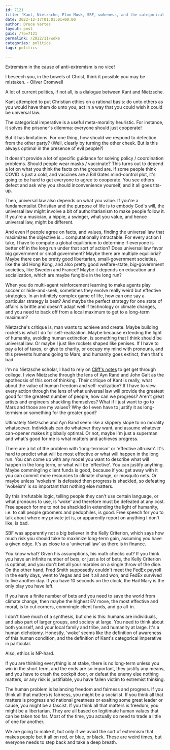 ```yaml
---
id: 7121
title: 'Kant, Nietzsche, Elon Musk, SBF, wokeness, and the categorical imperative'
date: 2022-12-17T01:01:01+00:00
author: Druce Vertes
layout: post
guid: /?p=7121
permalink: /2022/11/woke
categories: politics
tags: politics

---
```

>
Extremism in the cause of anti-extremism is no vice!

I beseech you, in the bowels of Christ, think it possible you may be mistaken. - Oliver Cromwell
<!--more-->

A lot of current politics, if not all, is a dialogue between Kant and Nietzsche.

Kant attempted to put Christian ethics on a rational basis: do unto others as you would have them do unto you; act in a way that you could wish it could be universal law.

The categorical imperative is a useful meta-morality heuristic. For instance, it solves the prisoner's dilemma: everyone should just cooperate!

But it has limitations. For one thing, how should we respond to defection from the other party? (Well, clearly by turning the other cheek. But is this always optimal in the presence of evil people?)

It doesn't provide a lot of specific guidance for solving policy / coordination problems. Should people wear masks / vaccinate? This turns out to depend a lot on what you think the facts on the ground are. If some people think COVID is just a cold, and vaccines are a Bill Gates mind-control plot, it's going to be hard to get everyone to agree to cooperate. You see others defect and ask why you should inconvenience yourself, and it all goes tits-up.

Then, universal law also depends on what you value. If you're a fundamentalist Christian and the purpose of life is to embody God's will, the universal law might involve a bit of authoritarianism to make people follow it. If you're a musician, a hippie, a swinger, what you value, and hence universal law, might be different.

And even if people agree on facts, and values, finding the universal law that maximizes the objective is… computationally intractable. For every action I take, I have to compute a global equilibrium to determine if everyone is better off in the long run under that sort of action? Does universal law favor big government or small government? Maybe there are multiple equilibria? Maybe there can be pretty good libertarian, small-government societies, like the old Hong Kong, and also pretty good welfare-state, big-government societies, like Sweden and France? Maybe it depends on education and socialization, which are maybe fungible in the long run? 

When you do multi-agent reinforcement learning to make agents play soccer or hide-and-seek, sometimes they evolve really weird but effective strategies. In an infinitely complex game of life, how can one say a particular strategy is best? And maybe the perfect strategy for one state of affairs is brittle and doesn't adapt well if technology or climate changes, and you need to back off from a local maximum to get to a long-term maximum?

Nietzsche's critique is, man wants to achieve and create. Maybe building rockets is what I do for self-realization. Maybe because extending the light of humanity, avoiding human extinction, is something that I think should be universal law. Or maybe I just like rockets shaped like penises. If I have to pay a lot of taxes, or give to charity, or occupy my mind with pronouns, and this prevents humans going to Mars, and humanity goes extinct, then that's bad. 

I'm no Nietzsche scholar, I had to rely on [Cliff's notes](https://www.amazon.com/Story-Philosophy-Opinions-Greatest-Philosophers/dp/0671739166) to get get through college. I view Nietzsche through the lens of Ayn Rand and John Galt as the apotheosis of this sort of thinking. Their critique of Kant is really, what about the value of human freedom and self-realization? If I have to view every action through the lens of what universal law will provide the greatest good for the greatest number of people, how can we progress? Aren't great artists and engineers shackling themselves? What if I just want to go to Mars and those are my values? Why do I even have to justify it as long-termism or something for the greater good?

Ultimately Nietzsche and Ayn Rand seem like a slippery slope to no morality whatsoever. Individuals can do whatever they want, and assume whatever can-opener makes it globally optimal. Or not, maybe I'm just a superman and what's good for me is what matters and achieves progress.

There are a lot of the problem with 'long-termism' or 'effective altruism'. It's hard to predict what will be most effective or what will happen in the long run. You can come up with any model you want to describe what will happen in the long term, or what will be 'effective'. You can justify anything. Maybe commingling client funds is good, because if you get away with it you can commit more resources to climate change, or mosquito nets. Or maybe unless 'wokeism' is defeated then progress is shackled, so defeating 'wokeism' is so important that nothing else matters. 

By this irrefutable logic, telling people they can't use certain language, or what pronouns to use, is  'woke' and therefore must be defeated at any cost. Free speech for me to not be shackled in extending the light of humanity, i.e. to call people groomers and pedophiles, is good. Free speech for you to talk about where my private jet is, or apparently report on anything I don't like, is bad. 

SBF was apparently not a big believer in the Kelly Criterion, which says how much risk you should take to maximize long-term gain, assuming you have a given edge. It's as close to a 'universal law' as there is in finance.

You know what? Given his assumptions, his math checks out? If you think you have an infinite number of bets, or just a lot of bets, the Kelly Criterion is optimal, and you don't bet all your marbles on a single throw of the dice. On the other hand, Fred Smith supposedly couldn't meet the FedEx payroll in the early days, went to Vegas and bet it all and won, and FedEx survived to live another day. If you have 10 seconds on the clock, the Hail Mary is the only play you have left. 

If you have a finite number of bets and you need to save the world from climate change, then maybe the highest EV move, the most effective and moral, is to cut corners, commingle client funds, and go all-in. 

I don't have much of a synthesis, but one is this: humans are individuals, and also part of larger groups, and society at large. You need to think about both yourself, and your local family and tribe, and humanity at large. It's a human dichotomy. Honestly, 'woke' seems like the definition of awareness of this human condition, and the definition of Kant's categorical imperative in particular.

Also, ethics is NP-hard.

If you are thinking everything is at stake, there is no long-term unless you win in the short term, and the ends are so important, they justify any means, and you have to crash the cockpit door, or defeat the enemy else nothing matters, or any risk is justifiable, you have fallen victim to extremist thinking. 

The human problem is balancing freedom and fairness and progress. If you think all that matters is fairness, you might be a socialist. If you think all that matters is progress and national greatness or exalting some great leader or cause, you might be a fascist. If you think all that matters is freedom, you might be a libertarian. They are all based on legitimate human values that can be taken too far. Most of the time, you actually do need to trade a little of one for another.

We are going to make it, but only if we avoid the sort of extremism that makes people bet it all on red, or blue, or black.  These are weird times, but everyone needs to step back and take a deep breath.







